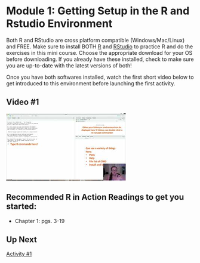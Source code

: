 Module 1: Getting Setup in the R and Rstudio Environment
================

Both R and RStudio are cross platform compatible (Windows/Mac/Linux) and
FREE. Make sure to install BOTH [R](https://www.r-project.org/) and
[RStudio](https://rstudio.com/) to practice R and do the exercises in
this mini course. Choose the appropriate download for your OS before
downloading. If you already have these installed, check to make sure you
are up-to-date with the latest versions of both!

Once you have both softwares installed, watch the first short video
below to get introduced to this environment before launching the first
activity.

## Video \#1

[![](images/mq0.jpeg)](https://youtu.be/uNW5dlrXd2w)

## Recommended R in Action Readings to get you started:

- Chapter 1: pgs. 3-19

## Up Next

[Activity \#1](docs/activity1.md)
